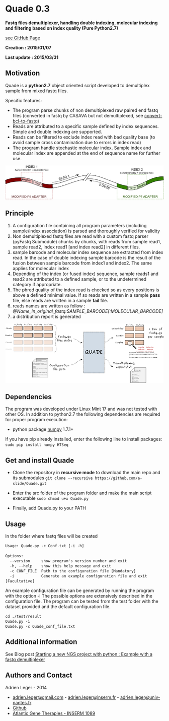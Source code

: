 # Quade 0.3

**Fastq files demultiplexer, handling double indexing, molecular indexing and filtering based on index quality (Pure Python2.7)**

[see GitHub Page](http://a-slide.github.io/Quade) 

**Creation : 2015/01/07**

**Last update : 2015/03/31** 

## Motivation

Quade is a **python2.7** object oriented script developed to demultiplex sample from mixed fastq files.

Specific features:

* The program parse chunks of non demultiplexed raw paired end fastq files (converted in fastq by CASAVA but not demultiplexed, see [convert-bcl-to-fastq](https://gist.github.com/brantfaircloth/3125885))
* Reads are attributed to a specific sample defined by index sequences. Simple and double indexing are supported.
* Reads can be filtered to exclude index read with bad quality base (to avoid sample cross contamination due to errors in index read)
* The program handle stochastic molecular index. Sample index and molecular index are appended at the end of sequence name for further use.

![Double index](https://raw.githubusercontent.com/a-slide/Quade/master/doc/img/modified_illumina_adapters.png)

## Principle

1. A configuration file containing all program parameters (including sample/index association) is parsed and thoroughly verified for validity
2. Non demultiplexed fastq files are read with a custom fastq parser (pyFastq Submodule) chunks by chunks, with reads from sample read1, sample read2, index read1 [and index read2] in different files.
3. sample barcode and molecular index sequence are extracted from index read. In the case of double indexing sample barcode is the result of the fusion between sample barcode from index1 and index2. The same applies for molecular index 
4. Depending of the index (or fused index) sequence, sample reads1 and read2 are attributed to a defined sample, or to the undetermined category if appropriate.
5. The phred quality of the index read is checked so as every positions is above a defined minimal value. If so reads are written in a sample **pass** file, else reads are written in a sample **fail** file.
6. reads names are written as follow : *@Name_in_original_fastq:SAMPLE_BARCODE[:MOLECULAR_BARCODE]*
7. a distribution report is generated

![Quade](https://raw.githubusercontent.com/a-slide/Quade/master/doc/img/quade-io.png)

## Dependencies

The program was developed under Linux Mint 17 and was not tested with other OS.
In addition to python2.7 the following dependencies are required for proper program execution:

* python package [numpy](http://www.numpy.org/) 1.7.1+

If you have pip already installed, enter the following line to install packages: ```sudo pip install numpy HTSeq```

## Get and install Quade

* Clone the repository in **recursive mode** to download the main repo and its submodules ```git clone --recursive https://github.com/a-slide/Quade.git```

* Enter the src folder of the program folder and make the main script executable ```sudo chmod u+x Quade.py```

* Finally, add Quade.py to your PATH

## Usage

In the folder where fastq files will be created
    
    Usage: Quade.py -c Conf.txt [-i -h]
    
    Options:
      --version     show program's version number and exit
      -h, --help    show this help message and exit
      -c CONF_FILE  Path to the configuration file [Mandatory]
      -i            Generate an example configuration file and exit [Facultative]
      
An example configuration file can be generated by running the program with the option -i
The possible options are extensively described in the configuration file.
The program can be tested from the test folder with the dataset provided and the default configuration file.
```
cd ./test/result
Quade.py -i
Quade.py -c Quade_conf_file.txt

```

## Additional information

See Blog post [Starting a new NGS project with python : Example with a fastq demultiplexer](http://a-slide.github.io/blog/fastq_demultiplexer)

## Authors and Contact

Adrien Leger - 2014

* <adrien.leger@gmail.com> - <adrien.leger@inserm.fr> - <adrien.leger@univ-nantes.fr>
* [Github](https://github.com/a-slide)
* [Atlantic Gene Therapies - INSERM 1089](http://www.atlantic-gene-therapies.fr/)
